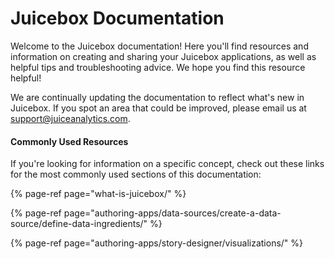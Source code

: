 # Juicebox Documentation

Welcome to the Juicebox documentation! Here you'll find resources and information on creating and sharing your Juicebox applications, as well as helpful tips and troubleshooting advice. We hope you find this resource helpful! 

We are continually updating the documentation to reflect what's new in Juicebox. If you spot an area that could be improved, please email us at support@juiceanalytics.com. 

#### Commonly Used Resources

If you're looking for information on a specific concept, check out these links for the most commonly used sections of this documentation:

{% page-ref page="what-is-juicebox/" %}

{% page-ref page="authoring-apps/data-sources/create-a-data-source/define-data-ingredients/" %}

{% page-ref page="authoring-apps/story-designer/visualizations/" %}







